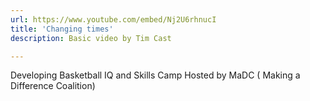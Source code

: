 ```yaml
---
url: https://www.youtube.com/embed/Nj2U6rhnucI
title: 'Changing times'
description: Basic video by Tim Cast

---
```

Developing Basketball IQ and Skills Camp Hosted by MaDC ( Making a Difference Coalition)

